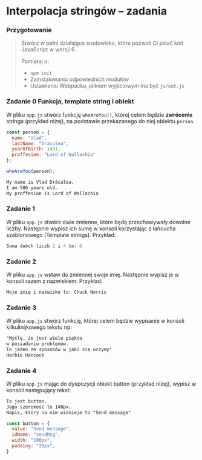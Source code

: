 # Interpolacja stringów &ndash; zadania

### Przygotowanie

> Stwórz w pełni działające środowisko, które pozwoli Ci pisać kod JavaScript w wersji 6.
>
> Pamiętaj o:
> - ```npm init```
> - Zainstalowaniu odpowiednich modułów
> - Ustawieniu Webpacka, plikiem  wyjściowym  ma być `js/out.js`

###  Zadanie 0 Funkcja, template string i obiekt

W pliku ```app.js``` stwórz funkcję ```whoAreYou()```, której celem będzie **zwrócenie**  stringa (przykład niżej), na podstawie przekazanego do niej obiektu ```person```.


```JavaScript
const person = {
  name: "Vlad",
  lastName: "Drăculea",
  yearOfBirth: 1431,
  proffesion: "Lord of Wallachia"
};

whoAreYou(person);
```

```HTML
My name is Vlad Drăculea.
I am 586 years old.
My proffesion is Lord of Wallachia
```

### Zadanie 1

W pliku ```app.js``` stwórz dwie zmienne, które będą przechowywały dowolne liczby. Następnie wypisz ich sumę w konsoli korzystając z łańcucha szablonowego (Template strings).
Przykład:
```JavaScript
Suma dwóch liczb 2 i 4 to: 6
```

### Zadanie 2

W pliku ```app.js``` wstaw do zmiennej swoje imię. Następnie wypisz je w konsoli razem z nazwiskiem. Przykład:

```JavaScript
Moje imię i nazwisko to: Chuck Norris
```

### Zadanie 3

W pliku ```app.js``` stwórz funkcję, której celem będzie wypisanie w konsoli kilkulinijkowego tekstu np:

```HTML
"Myślę, że jest wiele piękna
w posiadaniu problemów.
To jeden ze sposobów w jaki się uczymy"
Herbie Hancock
```


### Zadanie 4

W pliku ```app.js```  mając do dyspozycji obiekt button (przykład niżej), wypisz w konsoli następujący tekst:

```HTML
To jest button.
Jego szerokość to 140px.
Napis, który na nim widnieje to "Send message"
```

```JavaScript
const button = {
  value: "Send message",
  idName: "sendMsg",
  width: "100px",
  padding: "20px",
}
```